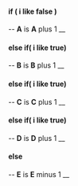 #### if ( **i** like false ) 
--
**A** is **A** plus 1 
__
#### else if( **i** like true)
--
**B** is **B** plus 1
__
#### else if( **i** like true)
--
**C** is **C** plus 1
__
#### else if( **i** like true)
--
**D** is **D** plus 1
__
#### else 
--
**E** is **E** minus 1
__ 